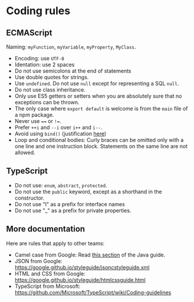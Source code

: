 # Coding rules

## ECMAScript

Naming: `myFunction`, `myVariable`, `myProperty`, `MyClass`.

* Encoding: use `UTF-8`
* Identation: use 2 spaces
* Do not use semicolons at the end of statements
* Use double quotes for strings.
* Use `undefined`. Do not use `null` except for representing a SQL `null`.
* Do not use class inheritance.
* Only use ES5 getters or setters when you are absolutely sure that no exceptions can be thrown.
* The only case where `export default` is welcome is from the `main` file of a npm package.
* Never use `==` or `!=`.
* Prefer `++i` and `--i` over `i++` and `i--`.
* Avoid using `bind()` (justification [here](https://stackoverflow.com/questions/42117911/lambda-functions-vs-bind-memory-and-performance))
* Loop and conditional bodies: Curly braces can be omitted only with a one line and one instruction block. Statements on the same line are not allowed.

## TypeScript

* Do not use: `enum`, `abstract`, `protected`.
* Do not use the `public` keyword, except as a shorthand in the constructor.
* Do not use "I" as a prefix for interface names
* Do not use "_" as a prefix for private properties.


## More documentation

Here are rules that apply to other teams:

* Camel case from Google: Read [this section](https://google.github.io/styleguide/javaguide.html#s5.3-camel-case) of the Java guide.
* JSON from Google: https://google.github.io/styleguide/jsoncstyleguide.xml
* HTML and CSS from Google: https://google.github.io/styleguide/htmlcssguide.html
* TypeScript from Microsoft: https://github.com/Microsoft/TypeScript/wiki/Coding-guidelines
